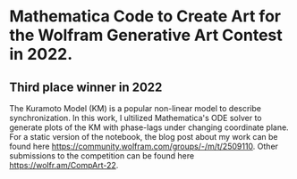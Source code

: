 # Mathematica Code to Create Art for the Wolfram Generative Art Contest in 2022.
## Third place winner in 2022
The Kuramoto Model (KM) is a popular non-linear model to describe synchronization. In this work, I ultilized Mathematica's ODE solver to generate plots of the KM with phase-lags under changing coordinate plane. For a static version of the notebook, the blog post about my work can be found here https://community.wolfram.com/groups/-/m/t/2509110. 
Other submissions to the competition can be found here https://wolfr.am/CompArt-22.
